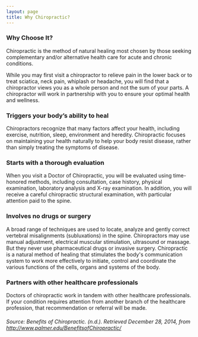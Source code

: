 ```yaml
---
layout: page
title: Why Chiropractic?
---
```

### Why Choose It?

Chiropractic is the method of natural healing most chosen by those seeking complementary and/or alternative health care for acute and chronic conditions.

While you may first visit a chiropractor to relieve pain in the lower back or to treat sciatica, neck pain, whiplash or headache, you will find that a chiropractor views you as a whole person and not the sum of your parts. A chiropractor will work in partnership with you to ensure your optimal health and wellness.

### Triggers your body’s ability to heal

Chiropractors recognize that many factors affect your health, including exercise, nutrition, sleep, environment and heredity. Chiropractic focuses on maintaining your health naturally to help your body resist disease, rather than simply treating the symptoms of disease.

### Starts with a thorough evaluation

When you visit a Doctor of Chiropractic, you will be evaluated using time-honored methods, including consultation, case history, physical examination, laboratory analysis and X-ray examination. In addition, you will receive a careful chiropractic structural examination, with particular attention paid to the spine.

### Involves no drugs or surgery

A broad range of techniques are used to locate, analyze and gently correct vertebral misalignments (subluxations) in the spine. Chiropractors may use manual adjustment, electrical muscular stimulation, ultrasound or massage. But they never use pharmaceutical drugs or invasive surgery. Chiropractic is a natural method of healing that stimulates the body's communication system to work more effectively to initiate, control and coordinate the various functions of the cells, organs and systems of the body.

### Partners with other healthcare professionals

Doctors of chiropractic work in tandem with other healthcare professionals. If your condition requires attention from another branch of the healthcare profession, that recommendation or referral will be made.

###### _Source: Benefits of Chiropractic. (n.d.). Retrieved December 28, 2014, from http://www.palmer.edu/BenefitsofChiropractic/_
